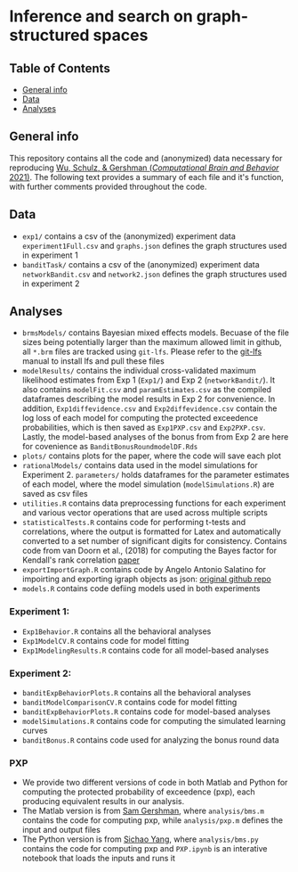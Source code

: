 # Inference and search on graph-structured spaces

## Table of Contents
* [General info](general-info)
* [Data](#data)
* [Analyses](#analyses)

## General info
This repository contains all the code and (anonymized) data necessary for reproducing [Wu, Schulz, & Gershman (*Computational Brain and Behavior* 2021)](https://charleywu.github.io/downloads/wu2021inference.pdf). The following text provides a summary of each file and it's function, with further comments provided throughout the code. 


## Data
* `exp1/` contains a csv of the (anonymized) experiment data `experiment1Full.csv` and `graphs.json` defines the graph structures used in experiment 1
* `banditTask/` contains a csv of the (anonymized) experiment data `networkBandit.csv` and `network2.json` defines the graph structures used in experiment 2


## Analyses
* `brmsModels/` contains Bayesian mixed effects models. Becuase of the file sizes being potentially larger than the maximum allowed limit in github, all `*.brm` files are tracked using `git-lfs`. Please refer to the [git-lfs](https://git-lfs.github.com/) manual to install lfs and pull these files
* `modelResults/` contains the individual cross-validated maximum likelihood estimates from Exp 1 (`Exp1/`) and Exp 2 (`networkBandit/`). It also contains `modelFit.csv` and `paramEstimates.csv` as the compiled dataframes describing the model results in Exp 2 for convenience.  In addition, `Exp1diffevidence.csv` and `Exp2diffevidence.csv` contain the log loss of each model for computing the protected exceedence probabilities, which is then saved as `Exp1PXP.csv` and `Exp2PXP.csv`. Lastly, the model-based analyses of the bonus from from Exp 2 are here for covenience as `BanditBonusRoundmodelDF.Rds`
* `plots/` contains plots for the paper, where the code will save each plot
* `rationalModels/` contains data used in the model simulations for Experiment 2. `parameters/` holds dataframes for the parameter estimates of each model, where the model simulation (`modelSimulations.R`) are saved as csv files
* `utilities.R` contains data preprocessing functions for each experiment and various vector operations that are used across multiple scripts
* `statisticalTests.R` contains code for performing t-tests and correlations, where the output is formatted for Latex and automatically converted to a set number of significant digits for consistency. Contains code from van Doorn et al., (2018) for computing the Bayes factor for Kendall's rank correlation [paper](https://amstat.tandfonline.com/doi/full/10.1080/00031305.2016.1264998)
* `exportImportGraph.R` contains code by Angelo Antonio Salatino for impoirting and exporting igraph objects as json: [original github repo](https://github.com/angelosalatino/graph-importer-R)
* `models.R` contains code defiing models used in both experiments

### Experiment 1: 

* `Exp1Behavior.R` contains all the behavioral analyses
* `Exp1ModelCV.R` contains code for model fitting 
* `Exp1ModelingResults.R` contains code for all model-based analyses

### Experiment 2: 
* `banditExpBehaviorPlots.R` contains all the behavioral analyses
* `banditModelComparisonCV.R` contains code for model fitting 
* `banditExpBehaviorPlots.R` contains code for model-based analyses
* `modelSimulations.R` contains code for computing the simulated learning curves
* `banditBonus.R` contains code used for analyzing the bonus round data

### PXP
* We provide two different versions of code in both Matlab and Python for computing the protected probability of exceedence (pxp), each producing equivalent results in our analysis.
* The Matlab version is from [Sam Gershman](https://github.com/sjgershm/mfit), where `analysis/bms.m` contains the code for computing pxp, while `analysis/pxp.m` defines the input and output files
* The Python version is from [Sichao Yang](https://github.com/cpilab/group-bayesian-model-comparison), where `analysis/bms.py` contains the code for computing pxp and `PXP.ipynb` is an interative notebook that loads the inputs and runs it





